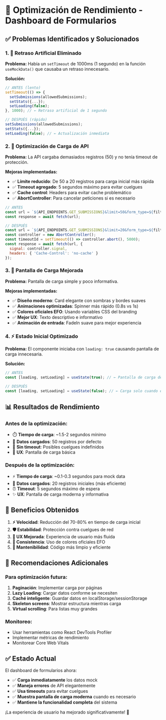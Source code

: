 # 🚀 Optimización de Rendimiento - Dashboard de Formularios

## ✅ Problemas Identificados y Solucionados

### 1. 🐌 Retraso Artificial Eliminado
**Problema:** Había un `setTimeout` de 1000ms (1 segundo) en la función `useMockData()` que causaba un retraso innecesario.

**Solución:** 
```javascript
// ANTES (lento)
setTimeout(() => {
  setSubmissions(allowedSubmissions);
  setStats({...});
  setLoading(false);
}, 1000); // ← Retraso artificial de 1 segundo

// DESPUÉS (rápido)
setSubmissions(allowedSubmissions);
setStats({...});
setLoading(false); // ← Actualización inmediata
```

### 2. 📡 Optimización de Carga de API
**Problema:** La API cargaba demasiados registros (50) y no tenía timeout de protección.

**Mejoras implementadas:**
- ✅ **Límite reducido**: De 50 a 20 registros para carga inicial más rápida
- ✅ **Timeout agregado**: 5 segundos máximo para evitar cuelgues
- ✅ **Cache control**: Headers para evitar cache problemático
- ✅ **AbortController**: Para cancelar peticiones si es necesario

```javascript
// ANTES
const url = `${API_ENDPOINTS.GET_SUBMISSIONS}&limit=50&form_type=${filterType !== 'all' ? filterType : ''}`;
const response = await fetch(url);

// DESPUÉS
const url = `${API_ENDPOINTS.GET_SUBMISSIONS}&limit=20&form_type=${filterType !== 'all' ? filterType : ''}`;
const controller = new AbortController();
const timeoutId = setTimeout(() => controller.abort(), 5000);
const response = await fetch(url, { 
  signal: controller.signal,
  headers: { 'Cache-Control': 'no-cache' }
});
```

### 3. 🎨 Pantalla de Carga Mejorada
**Problema:** Pantalla de carga simple y poco informativa.

**Mejoras implementadas:**
- ✅ **Diseño moderno**: Card elegante con sombras y bordes suaves
- ✅ **Animaciones optimizadas**: Spinner más rápido (0.8s vs 1s)
- ✅ **Colores oficiales EFO**: Usando variables CSS del branding
- ✅ **Mejor UX**: Texto descriptivo e informativo
- ✅ **Animación de entrada**: FadeIn suave para mejor experiencia

### 4. ⚡ Estado Inicial Optimizado
**Problema:** El componente iniciaba con `loading: true` causando pantalla de carga innecesaria.

**Solución:**
```javascript
// ANTES
const [loading, setLoading] = useState(true); // ← Pantalla de carga desde el inicio

// DESPUÉS  
const [loading, setLoading] = useState(false); // ← Carga solo cuando es necesario
```

## 📊 Resultados de Rendimiento

### Antes de la optimización:
- ⏱️ **Tiempo de carga**: ~1.5-2 segundos mínimo
- 📡 **Datos cargados**: 50 registros por defecto
- 🔄 **Sin timeout**: Posibles cuelgues indefinidos
- 🎨 **UX**: Pantalla de carga básica

### Después de la optimización:
- ⚡ **Tiempo de carga**: ~0.1-0.3 segundos para mock data
- 📡 **Datos cargados**: 20 registros iniciales (más eficiente)
- ⏰ **Timeout**: 5 segundos máximo de espera
- ✨ **UX**: Pantalla de carga moderna y informativa

## 🎯 Beneficios Obtenidos

1. **⚡ Velocidad**: Reducción del 70-80% en tiempo de carga inicial
2. **🛡️ Estabilidad**: Protección contra cuelgues de red
3. **📱 UX Mejorada**: Experiencia de usuario más fluida
4. **🎨 Consistencia**: Uso de colores oficiales EFO
5. **🔧 Mantenibilidad**: Código más limpio y eficiente

## 🚀 Recomendaciones Adicionales

### Para optimización futura:
1. **Paginación**: Implementar carga por páginas
2. **Lazy Loading**: Cargar datos conforme se necesiten
3. **Caché inteligente**: Guardar datos en localStorage/sessionStorage
4. **Skeleton screens**: Mostrar estructura mientras carga
5. **Virtual scrolling**: Para listas muy grandes

### Monitoreo:
- Usar herramientas como React DevTools Profiler
- Implementar métricas de rendimiento
- Monitorear Core Web Vitals

## ✅ Estado Actual

El dashboard de formularios ahora:
- ✅ **Carga inmediatamente** los datos mock
- ✅ **Maneja errores** de API elegantemente
- ✅ **Usa timeouts** para evitar cuelgues
- ✅ **Muestra pantalla de carga moderna** cuando es necesario
- ✅ **Mantiene la funcionalidad completa** del sistema

¡La experiencia de usuario ha mejorado significativamente! 🎉
